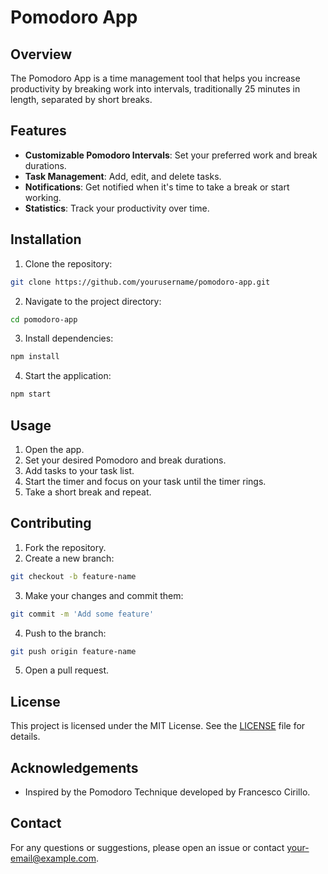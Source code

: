 # Pomodoro App

## Overview

The Pomodoro App is a time management tool that helps you increase productivity by breaking work into intervals, traditionally 25 minutes in length, separated by short breaks.

## Features

- **Customizable Pomodoro Intervals**: Set your preferred work and break durations.
- **Task Management**: Add, edit, and delete tasks.
- **Notifications**: Get notified when it's time to take a break or start working.
- **Statistics**: Track your productivity over time.

## Installation

1. Clone the repository:

```bash
git clone https://github.com/yourusername/pomodoro-app.git
```

2. Navigate to the project directory:

```bash
cd pomodoro-app
```

3. Install dependencies:

```bash
npm install
```

4. Start the application:

```bash
npm start
```

## Usage

1. Open the app.
2. Set your desired Pomodoro and break durations.
3. Add tasks to your task list.
4. Start the timer and focus on your task until the timer rings.
5. Take a short break and repeat.

## Contributing

1. Fork the repository.
2. Create a new branch:

```bash
git checkout -b feature-name
```

3. Make your changes and commit them:

```bash
git commit -m 'Add some feature'
```

4. Push to the branch:

```bash
git push origin feature-name
```

5. Open a pull request.

## License

This project is licensed under the MIT License. See the [LICENSE](LICENSE) file for details.

## Acknowledgements

- Inspired by the Pomodoro Technique developed by Francesco Cirillo.

## Contact

For any questions or suggestions, please open an issue or contact [your-email@example.com](mailto:your-email@example.com).
